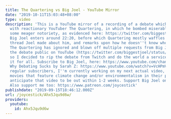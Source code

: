 ```yaml
---
title: The Quartering vs Big Joel - YouTube Mirror
date: "2019-10-11T15:03:48+08:00"
type: video
description: 'This is a YouTube mirror of a recording of a debate which Big Joel had
  with reactionary YouTuber The Quartering, in which he bombed miserably but acquired
  some meager notoriety, as evidenced here: https://twitter.com/biggestjoel/status/1169316155468726272
  Big Joel enters around 22:20, before which Quartering mostly waffles about the Twitter
  thread Joel made about him, and remarks upon how he doesn''t know who this guy is.
  The Quartering has ignored and blown off multiple requests from Big Joel to make
  the debate public on YouTube (https://twitter.com/biggestjoel/status/1173287295618899982)
  so I decided to rip the debate from Twitch and do the world a service by revealing
  it for all. Subscribe to Big Joel, here: https://www.youtube.com/channel/UCaN8DZdc8EHo5y1LsQWMiig
  Why Debating Sucks by Sarah Z: https://www.youtube.com/watch?v=VcHPmVxtFw8 For my
  regular subscribers, I''m currently working on my next actual video, which is about
  movies that feature climate change and/or environmentalism in their plots, and I
  anticipate that video to be out within 1-2 weeks. Support Big Joel on Patreon: https://www.patreon.com/bigjoel
  Also support me too: https://www.patreon.com/joycestick'
publishdate: "2019-09-15T18:46:12.000Z"
url: /joycestick/Ahx5Jqu9d6w/
providers:
  youtube:
    id: Ahx5Jqu9d6w
---
```

